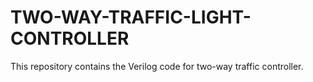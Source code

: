 # TWO-WAY-TRAFFIC-LIGHT-CONTROLLER
This repository contains the Verilog code for two-way traffic controller.
